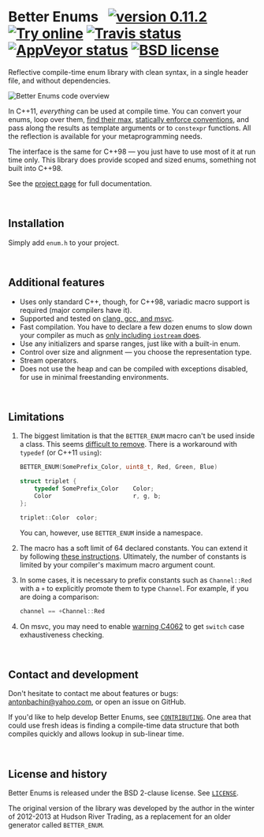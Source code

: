 # Better Enums &nbsp; [![version 0.11.2][version]][releases] [![Try online][wandbox-img]][wandbox] [![Travis status][travis-img]][travis] [![AppVeyor status][appveyor-img]][appveyor] [![BSD license][license-img]][license]

[version]:      https://img.shields.io/badge/version-0.11.2-blue.svg
[releases]:     https://github.com/aantron/better-enums/releases
[wandbox]:      http://melpon.org/wandbox/permlink/2QCi3cwQnplAToge
[wandbox-img]:  https://img.shields.io/badge/try%20it-online-blue.svg
[appveyor]:     https://ci.appveyor.com/project/aantron/better-enums/branch/master
[travis]:       https://travis-ci.org/aantron/better-enums/branches
[travis-img]:   https://img.shields.io/travis/aantron/better-enums/master.svg?label=travis
[appveyor-img]: https://img.shields.io/appveyor/ci/aantron/better-enums/master.svg?label=appveyor
[license-img]:  https://img.shields.io/badge/license-BSD-lightgrey.svg

Reflective compile-time enum library with clean syntax, in a single header
file, and without dependencies.

![Better Enums code overview][sample]

[sample]: https://raw.githubusercontent.com/aantron/better-enums/master/doc/image/sample.gif

In C++11, *everything* can be used at compile time. You can convert your enums,
loop over them, [find their max][max],
[statically enforce conventions][enforce], and pass along the results as
template arguments or to `constexpr` functions. All the reflection is available
for your metaprogramming needs.

The interface is the same for C++98 &mdash; you just have to use most of it at
run time only. This library does provide scoped and sized enums, something not
built into C++98.

See the [project page][project] for full documentation.

[max]:      http://aantron.github.io/better-enums/demo/BitSets.html
[enforce]:  http://aantron.github.io/better-enums/demo/SpecialValues.html
[project]:  http://aantron.github.io/better-enums

<br/>

## Installation

Simply add `enum.h` to your project.

<br/>

## Additional features

- Uses only standard C++, though, for C++98, variadic macro support is required
  (major compilers have it).
- Supported and tested on [clang, gcc, and msvc][testing].
- Fast compilation. You have to declare a few dozen enums to slow down your
  compiler as much as [only including `iostream` does][performance].
- Use any initializers and sparse ranges, just like with a built-in enum.
- Control over size and alignment &mdash; you choose the representation type.
- Stream operators.
- Does not use the heap and can be compiled with exceptions disabled, for use in
  minimal freestanding environments.

[testing]:     http://aantron.github.io/better-enums/CompilerSupport.html
[performance]: http://aantron.github.io/better-enums/Performance.html

<br/>

## Limitations

1. The biggest limitation is that the `BETTER_ENUM` macro can't be used inside a
class. This seems [difficult to remove][nested]. There is a workaround with
`typedef` (or C++11 `using`):

    ```c++
    BETTER_ENUM(SomePrefix_Color, uint8_t, Red, Green, Blue)

    struct triplet {
        typedef SomePrefix_Color    Color;
        Color                       r, g, b;
    };

    triplet::Color  color;
    ```

    You can, however, use `BETTER_ENUM` inside a namespace.

2. The macro has a soft limit of 64 declared constants. You can extend it by
following [these instructions][extend]. Ultimately, the number of constants is
limited by your compiler's maximum macro argument count.

3. In some cases, it is necessary to prefix constants such as `Channel::Red` with a
`+` to explicitly promote them to type `Channel`. For example, if you are doing
a comparison:

    ```c++
    channel == +Channel::Red
    ```

4. On msvc, you may need to enable [warning C4062][C4062] to get `switch` case exhaustiveness checking.

[nested]: http://aantron.github.io/better-enums/DesignDecisionsFAQ.html#NoEnumInsideClass
[extend]: http://aantron.github.io/better-enums/ExtendingLimits.html
[C4062]: https://docs.microsoft.com/en-us/cpp/error-messages/compiler-warnings/compiler-warning-level-4-c4062

<br/>

## Contact and development

Don't hesitate to contact me about features or bugs:
[antonbachin@yahoo.com][email], or open an issue on GitHub.

If you'd like to help develop Better Enums, see [`CONTRIBUTING`][contributing].
One area that could use fresh ideas is finding a compile-time data structure
that both compiles quickly and allows lookup in sub-linear time.

[email]:        mailto:antonbachin@yahoo.com
[contributing]: https://github.com/aantron/better-enums/blob/master/doc/CONTRIBUTING.md

<br/>

## License and history

Better Enums is released under the BSD 2-clause license. See
[`LICENSE`][license].

The original version of the library was developed by the author in the winter of
2012-2013 at Hudson River Trading, as a replacement for an older generator
called `BETTER_ENUM`.

[license]: https://github.com/aantron/better-enums/blob/master/doc/LICENSE
